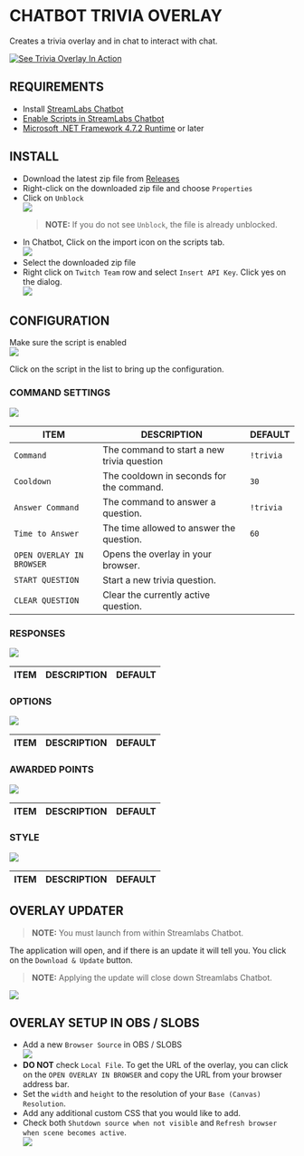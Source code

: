 # CHATBOT TRIVIA OVERLAY

Creates a trivia overlay and in chat to interact with chat.

[![See Trivia Overlay In Action](https://img.youtube.com/vi/_TgZ5OJOTjc/0.jpg)](https://www.youtube.com/watch?v=_TgZ5OJOTjc)


## REQUIREMENTS

- Install [StreamLabs Chatbot](https://streamlabs.com/chatbot)
- [Enable Scripts in StreamLabs Chatbot](https://github.com/StreamlabsSupport/Streamlabs-Chatbot/wiki/Prepare-&-Import-Scripts)
- [Microsoft .NET Framework 4.7.2 Runtime](https://dotnet.microsoft.com/download/dotnet-framework/net472) or later

## INSTALL

- Download the latest zip file from [Releases](https://github.com/camalot/chatbot-commandfunctions/releases/latest)
- Right-click on the downloaded zip file and choose `Properties`
- Click on `Unblock`  
[![](https://i.imgur.com/vehSSn7l.png)](https://i.imgur.com/vehSSn7.png)  
  > **NOTE:** If you do not see `Unblock`, the file is already unblocked.
- In Chatbot, Click on the import icon on the scripts tab.  
  ![](https://i.imgur.com/16JjCvR.png)
- Select the downloaded zip file
- Right click on `Twitch Team` row and select `Insert API Key`. Click yes on the dialog.  
[![](https://i.imgur.com/AWmtHKFl.png)](https://i.imgur.com/AWmtHKF.png)  

## CONFIGURATION

Make sure the script is enabled  
[![](https://i.imgur.com/2jzqA4Hl.png)](https://i.imgur.com/2jzqA4H.png)  

Click on the script in the list to bring up the configuration.

### COMMAND SETTINGS  
[![](https://i.imgur.com/fXXteDBl.png)](https://i.imgur.com/fXXteDB.png)

| ITEM | DESCRIPTION | DEFAULT | 
| ---- | ----------- | ------- | 
| `Command` | The command to start a new trivia question | `!trivia` |
| `Cooldown` | The cooldown in seconds for the command. | `30` | 
| `Answer Command` | The command to answer a question. | `!trivia` |
| `Time to Answer` | The time allowed to answer the question. | `60` |
| `OPEN OVERLAY IN BROWSER` | Opens the overlay in your browser. |  |
| `START QUESTION` | Start a new trivia question. |  |
| `CLEAR QUESTION` | Clear the currently active question. |  |


### RESPONSES 

[![](https://i.imgur.com/qY2TT5pl.png)](https://i.imgur.com/qY2TT5p.png)

| ITEM | DESCRIPTION | DEFAULT | 
| ---- | ----------- | ------- | 

### OPTIONS
[![](https://i.imgur.com/pyaNUG3l.png)](https://i.imgur.com/pyaNUG3.png)

| ITEM | DESCRIPTION | DEFAULT | 
| ---- | ----------- | ------- | 

### AWARDED POINTS

[![](https://i.imgur.com/QBbikNgl.png)](https://i.imgur.com/QBbikNg.png)

| ITEM | DESCRIPTION | DEFAULT | 
| ---- | ----------- | ------- | 

### STYLE

[![](https://i.imgur.com/iSgPgJP.png)](https://i.imgur.com/iSgPgJP.png)

| ITEM | DESCRIPTION | DEFAULT | 
| ---- | ----------- | ------- | 


## OVERLAY UPDATER

> **NOTE:** You must launch from within Streamlabs Chatbot. 

The application will open, and if there is an update it will tell you. You click on the `Download & Update` button. 

> **NOTE:** Applying the update will close down Streamlabs Chatbot.

[![](https://i.imgur.com/YKIGYDul.png)](https://i.imgur.com/YKIGYDu.png)

## OVERLAY SETUP IN OBS / SLOBS 

- Add a new `Browser Source` in OBS / SLOBS  
[![](https://i.imgur.com/TAMQkeql.png)](https://i.imgur.com/TAMQkeq.png)
- **DO NOT** check `Local File`. To get the URL of the overlay, you can click on the `OPEN OVERLAY IN BROWSER` and copy the URL from your browser address bar.
- Set the `width` and `height` to the resolution of your `Base (Canvas) Resolution`. 
- Add any additional custom CSS that you would like to add.
- Check both `Shutdown source when not visible` and `Refresh browser when scene becomes active`.  
[![](https://i.imgur.com/RRjVAFGl.png)](https://i.imgur.com/RRjVAFG.png)
